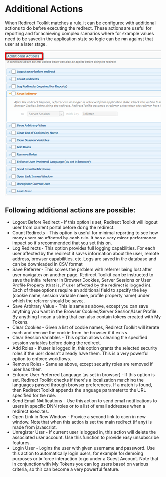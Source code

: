 # Additional Actions

When Redirect Toolkit matches a rule, it can be configured with additional actions to do before executing the redirect. These actions are useful for reporting and for achieving complex scenarios where for example values need to be saved in the application state so logic can be run against that user at a later stage.

<div style="text-align:center">

![](../assets/additional-actions.png)

</div>

## Following additional actions are possible:

* Logout Before Redirect - If this option is set, Redirect Toolkit will logout user from current portal before doing the redirect.
* Count Redirects - This option is useful for minimal reporting to see how many users are affected by each rule. It has a very minor performance impact so it's recommended that you set this on.
* Log Redirects - This option provides full logging capabilities. For each user affected by the redirect it saves information about the user, remote address, browser capabilities, etc. Logs are saved in the database and can be downloaded in CSV format.
* Save Referrer - This solves the problem with referrer being lost after user navigates on another page. Redirect Toolkit can be instructed to save the initial referrer in Browser Cookies, Server Sessions or User Profile Property (that is, if user affected by the redirect is logged in). Each of these options require an additional field to specify the key (cookie name, session variable name, profile property name) under which the referrer should be saved.
* Save Arbitrary Value - This is same as above, except you can save anything you want in the Browser Cookies/Server Session/User Profile. By anything I mean a string that can also contain tokens created with My Tokens.
* Clear Cookies - Given a list of cookie names, Redirect Toolkit will iterate each and remove the cookie from the browser if it exists.
* Clear Session Variables - This option allows clearing the specified session variables before doing the redirect.
* Add Roles - If user is logged in, this option grants the selected security roles if the user doesn't already have them. This is a very powerful option to enforce workflows.
* Remove Roles - Same as above, except security roles are removed if user has them.
* Enforce User Preferred Language (as set in browser) - If this option is set, Redirect Toolkit checks if there's a localization matching the languages passed through browser preferences. If a match is found, then Redirect Toolkit appends the language parameter to the URL specified for the rule.
* Send Email Notifications - Use this action to send email notifications to users in specific DNN roles or to a list of email addresses when a redirect executes.
* Open Link in New Window - Provide a second link to open in new window. Note that when this action is set the main redirect (if any) is made from javascript.
* Unregister User - If current user is logged in, this action will delete the associated user account. Use this function to provide easy unsubscribe features.
* Login User - Logins the user with given username and password. Use this action to automatically login users, for example for demoing purposes or to force interaction to go under a Guest Account. Note that in conjunction with My Tokens you can log users based on various criteria, so this can become a very powerful feature.